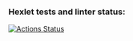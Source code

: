 ### Hexlet tests and linter status:
[![Actions Status](https://github.com/elektrosila/frontend-project-44/actions/workflows/hexlet-check.yml/badge.svg)](https://github.com/elektrosila/frontend-project-44/actions)